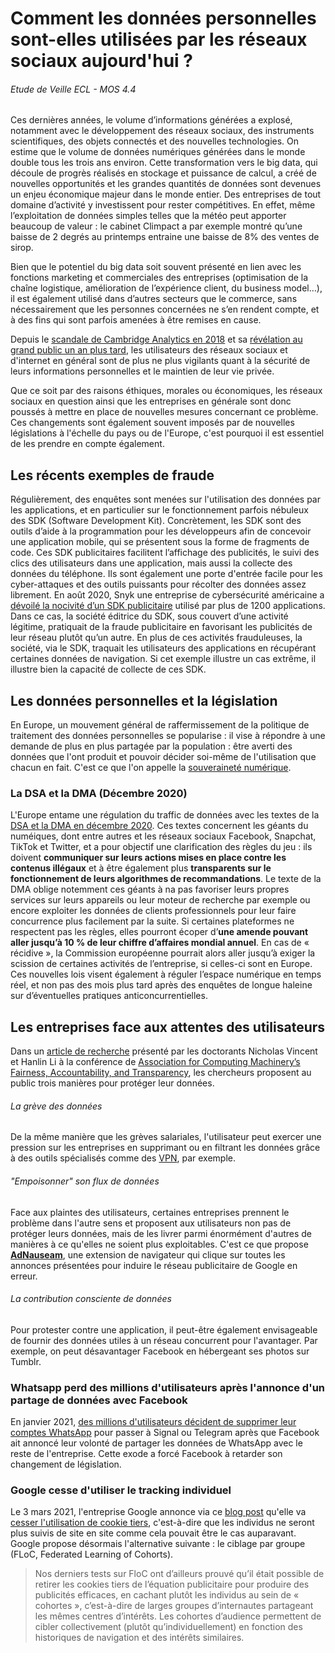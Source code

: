# Comment les données personnelles sont-elles utilisées par les réseaux sociaux aujourd'hui ?
###### Etude de Veille ECL - MOS 4.4

Ces dernières années, le volume d’informations générées a explosé, notamment avec le développement des réseaux sociaux, des instruments scientifiques, des objets connectés et des nouvelles technologies. On estime que le volume de données numériques générées dans le monde double tous les trois ans environ. Cette transformation vers le big data, qui découle de progrès réalisés en stockage et puissance de calcul, a créé de nouvelles opportunités et les grandes quantités de données sont devenues un enjeu économique majeur dans le monde entier. Des entreprises de tout domaine d’activité y investissent pour rester compétitives. En effet, même l’exploitation de données simples telles que la météo peut apporter beaucoup de valeur : le cabinet Climpact a par exemple montré qu’une baisse de 2 degrés au printemps entraine une baisse de 8\% des ventes de sirop.

Bien que le potentiel du big data soit souvent présenté en lien avec les fonctions marketing et commerciales des entreprises (optimisation de la chaîne logistique, amélioration de l’expérience client, du business model…), il est également utilisé dans d’autres secteurs que le commerce, sans nécessairement que les personnes concernées ne s’en rendent compte, et à des fins qui sont parfois amenées à être remises en cause.

Depuis le [scandale de Cambridge Analytics en 2018](https://www.lemonde.fr/pixels/article/2018/03/22/ce-qu-il-faut-savoir-sur-cambridge-analytica-la-societe-au-c-ur-du-scandale-facebook_5274804_4408996.html) et sa [révélation au grand public un an plus tard](https://www.theguardian.com/film/2019/jul/23/the-great-hack-review-cambridge-analytica-facebook-carole-cadwalladr-arron-banks), les utilisateurs des réseaux sociaux et d'internet en général sont de plus ne plus vigilants quant à la sécurité de leurs informations personnelles et le maintien de leur vie privée. 

Que ce soit par des raisons éthiques, morales ou économiques, les réseaux sociaux en question ainsi que les entreprises en générale sont donc poussés à mettre en place de nouvelles mesures concernant ce problème. Ces changements sont également souvent imposés par de nouvelles législations à l'échelle du pays ou de l'Europe, c'est pourquoi il est essentiel de les prendre en compte également. 

## Les récents exemples de fraude

Régulièrement, des enquêtes sont menées sur l'utilisation des données par les applications, et en particulier sur le fonctionnement parfois nébuleux des SDK (Software Development Kit). Concrètement, les SDK sont des outils d’aide à la programmation pour les développeurs afin de concevoir une application mobile, qui se présentent sous la forme de fragments de code. Ces SDK publicitaires facilitent l’affichage des publicités, le suivi des clics des utilisateurs dans une application, mais aussi la collecte des données du téléphone. Ils sont également une porte d'entrée facile pour les cyber-attaques et des outils puissants pour récolter des données assez librement. En août 2020, Snyk une entreprise de cybersécurité américaine a [dévoilé la nocivité d’un SDK publicitaire](https://snyk.io/blog/sourmint-malicious-code-ad-fraud-and-data-leak-in-ios/) utilisé par plus de 1200 applications. Dans ce cas, la société éditrice du SDK, sous couvert d’une activité légitime, pratiquait de la fraude publicitaire en favorisant les publicités de leur réseau plutôt qu’un autre. En plus de ces activités frauduleuses, la société, via le SDK, traquait les utilisateurs des applications en récupérant certaines données de navigation. Si cet exemple illustre un cas extrême, il illustre bien la capacité de collecte de ces SDK.

## Les données personnelles et la législation

En Europe, un mouvement général de raffermissement de la politique de traitement des données personnelles se popularise : il vise à répondre à une demande de plus en plus partagée par la population : être averti des données que l'ont produit et pouvoir décider soi-même de l'utilisation que chacun en fait. C'est ce que l'on appelle la [souveraineté numérique](https://www.journaldunet.com/management/direction-generale/1498577-souverainete-numerique-les-citoyens-europeens-sont-ils-les-seuls-a-pouvoir-changer-les-choses/).

### La DSA et la DMA (Décembre 2020)

L'Europe entame une régulation du traffic de données avec les textes de la [DSA et la DMA en décembre 2020](https://www.blogdumoderateur.com/dma-dsa-europe-nouveaux-reglements-geants-numerique/). Ces textes concernent les géants du numéiques, dont entre autres et les réseaux sociaux Facebook, Snapchat, TikTok et Twitter, et a pour objectif une clarification des règles du jeu : ils doivent **communiquer sur leurs actions mises en place contre les contenus illégaux** et à être également plus **transparents sur le fonctionnement de leurs algorithmes de recommandations**. Le texte de la DMA oblige notemment ces géants à na pas favoriser leurs propres services sur leurs appareils ou leur moteur de recherche par exemple ou encore exploiter les données de clients professionnels pour leur faire concurrence plus facilement par la suite. Si certaines plateformes ne respectent pas les règles, elles pourront écoper d’**une amende pouvant aller jusqu’à 10 % de leur chiffre d’affaires mondial annuel**. En cas de « récidive », la Commission européenne pourrait alors aller jusqu’à exiger la scission de certaines activités de l’entreprise, si celles-ci sont en Europe. Ces nouvelles lois visent également à réguler l’espace numérique en temps réel, et non pas des mois plus tard après des enquêtes de longue haleine sur d’éventuelles pratiques anticoncurrentielles.

## Les entreprises face aux attentes des utilisateurs

Dans un [article de recherche](https://arxiv.org/pdf/2012.09995.pdf) présenté par les doctorants Nicholas Vincent et Hanlin Li à la conférence de [Association for Computing Machinery’s Fairness, Accountability, and Transparency](https://2021.facctconference.org/), les chercheurs proposent au public trois manières pour protéger leur données.

###### La grève des données
De la même manière que les grèves salariales, l'utilisateur peut exercer une pression sur les entreprises en supprimant ou en filtrant les données grâce à des outils spécialisés comme des [VPN](https://www.blogdumoderateur.com/tools/nordvpn/), par exemple.

###### "Empoisonner" son flux de données
Face aux plaintes des utilisateurs, certaines entreprises prennent le problème dans l'autre sens et proposent aux utilisateurs non pas de protéger leurs données, mais de les livrer parmi énormément d'autres de manières à ce qu'elles ne soient plus exploitables. C'est ce que propose [**AdNauseam**](https://www.technologyreview.com/2021/01/06/1015784/adsense-google-surveillance-adnauseam-obfuscation/), une extension de navigateur qui clique sur toutes les annonces présentées pour induire le réseau publicitaire de Google en erreur.

###### La contribution consciente de données
Pour protester contre une application, il peut-être également envisageable de fournir des données utiles à un réseau concurrent pour l'avantager. Par exemple, on peut désavantager Facebook en hébergeant ses photos sur Tumblr. 

### Whatsapp perd des millions d'utilisateurs après l'annonce d'un partage de données avec Facebook

En janvier 2021, [des millions d'utilisateurs décident de supprimer leur comptes WhatsApp](https://www.cnbc.com/2021/01/18/whatsapp-delays-privacy-update-amid-facebook-data-sharing-confusion.html) pour passer à Signal ou Telegram après que Facebook ait annoncé leur volonté de partager les données de WhatsApp avec le reste de l'entreprise. Cette exode a forcé Facebook à retarder son changement de législation.

### Google cesse d'utiliser le tracking individuel

Le 3 mars 2021, l'entreprise Google annonce via ce [blog post](https://france.googleblog.com/2021/03/des-bases-durables-pour-un-internet.html) qu'elle va [cesser l'utilisation de cookie tiers](https://digiday.com/media/we-will-not-build-alternate-identifiers-in-drastic-shift-google-will-end-behavioral-targeting-profile-building-in-its-ad-products/), c'est-à-dire que les individus ne seront plus suivis de site en site comme cela pouvait être le cas auparavant. Google propose désormais l'alternative suivante : le ciblage par groupe (FLoC, Federated Learning of Cohorts).
> Nos derniers tests sur FloC ont d’ailleurs prouvé qu’il était possible de retirer les cookies tiers de l’équation publicitaire pour produire des publicités efficaces, en cachant plutôt les individus au sein de « cohortes », c’est-à-dire de larges groupes d’internautes partageant les mêmes centres d’intérêts.
Les cohortes d’audience permettent de cibler collectivement (plutôt qu’individuellement) en fonction des historiques de navigation et des intérêts similaires.




